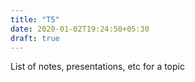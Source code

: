 ```yaml
---
title: "T5"
date: 2020-01-02T19:24:50+05:30
draft: true
---
```


List of notes, presentations, etc for a topic
